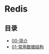 # Redis

## 目录

- [00-简介](https://github.com/ZQ0815/MyBlog/tree/master/Redis/notes/00-简介.md)
- [01-常用数据结构](https://github.com/ZQ0815/MyBlog/tree/master/Redis/notes/01-常用数据结构.md)